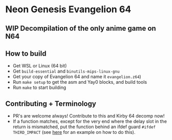 # Neon Genesis Evangelion 64
## WIP Decompilation of the only anime game on N64

## How to build
 - Get WSL or Linux (64 bit)
 - Get `build-essential` and `binutils-mips-linux-gnu`
 - Get your copy of Evangelion 64 and name it `evangelion.z64`)
 - Run `make setup` to get the asm and Yay0 blocks, and build tools
 - Run `make` to start building

## Contributing + Terminology
 - PR's are welcome always! Contribute to this and Kirby 64 decomp now!
 - If a function matches, except for the very end where the delay slot in the return is mismatched, put the function behind an ifdef guard `#ifdef THIRD_IMPACT` (see [here](src/code_1D90.c) for an example on how to do this).
